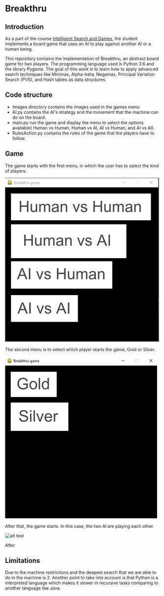 # Breakthru

## Introduction
As a part of the course [Intelligent Search and Games](https://www.maastrichtuniversity.nl/meta/414419/intelligent-search-games), the student implements a board game that uses an AI to play against another AI or a human being.

This repository contains the implementation of Breakthru, an abstract board game for two players. The programming language used is Python 3.6 and the library Pygame. The goal of this work is to learn how to apply advanced search techniques like Minimax, Alpha-beta, Negamax, Principal Variation Search (PVS), and Hash tables as data structures.


## Code structure
- Images directory contains the images used in the games menu
- AI.py contains the AI's strategy and the movement that the machine can do on the board.
- main.py run the game and display the menu to select the options available( Human vs Human, Human vs AI, AI vs Human, and AI vs AI).
- RulesAction.py contains the rules of the game that the players have to follow.


## Game
The game starts with the first menu, in which the user has to select the kind of players.

![alt text](https://raw.githubusercontent.com/diegoWatanabe/breakthru/master/screenshots/first_menu.PNG)


The second menu is to select which player starts the game, Gold or Silver.

![alt text](https://raw.githubusercontent.com/diegoWatanabe/breakthru/master/screenshots/second_menu.PNG)


After that, the game starts. In this case, the two AI are playing each other.

![alt text](https://media0.giphy.com/media/SNiM98RnVC9mohnowK/giphy.gif?cid=790b76115cd31df5087c182221aa3908eb446e983d413bc2&rid=giphy.gif&ct=g)


After

## Limitations
Due to the machine restrictions and the deepest search that we are able to do in the machine is 2. Another point to take into account is that Python is a interpreted language which makes it slower in recursive tasks comparing to another language like Java.
